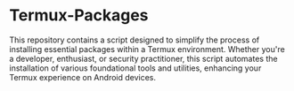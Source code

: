 # Termux-Packages
This repository contains a script designed to simplify the process of installing essential packages within a Termux environment. Whether you're a developer, enthusiast, or security practitioner, this script automates the installation of various foundational tools and utilities, enhancing your Termux experience on Android devices.
